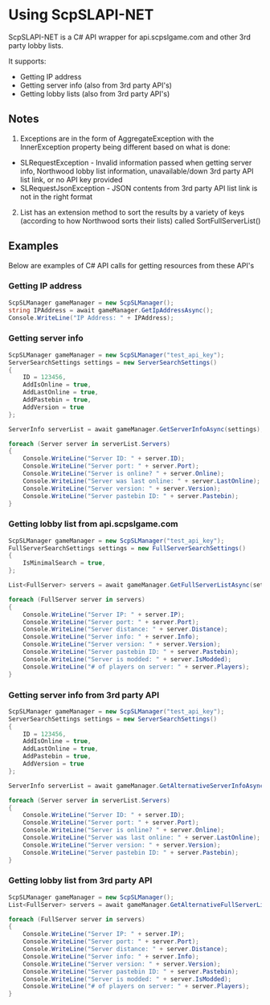 # Using ScpSLAPI-NET
ScpSLAPI-NET is a C# API wrapper for api.scpslgame.com and other 3rd party lobby lists. 

It supports:
- Getting IP address
- Getting server info (also from 3rd party API's)
- Getting lobby lists (also from 3rd party API's)

## Notes
1. Exceptions are in the form of AggregateException with the InnerException property being different based on what is done:
- SLRequestException - Invalid information passed when getting server info, Northwood lobby list information, unavailable/down 3rd party API list link, or no API key provided
- SLRequestJsonException - JSON contents from 3rd party API list link is not in the right format 

2. List<FullServer> has an extension method to sort the results by a variety of keys (according to how Northwood sorts their lists) called SortFullServerList()

## Examples
Below are examples of C# API calls for getting resources from these API's

### Getting IP address
```csharp
ScpSLManager gameManager = new ScpSLManager();
string IPAddress = await gameManager.GetIpAddressAsync();
Console.WriteLine("IP Address: " + IPAddress);
```

### Getting server info
```csharp
ScpSLManager gameManager = new ScpSLManager("test_api_key");
ServerSearchSettings settings = new ServerSearchSettings()
{
	ID = 123456,
	AddIsOnline = true,
	AddLastOnline = true,
	AddPastebin = true,
	AddVersion = true
};

ServerInfo serverList = await gameManager.GetServerInfoAsync(settings);

foreach (Server server in serverList.Servers)
{
	Console.WriteLine("Server ID: " + server.ID);
	Console.WriteLine("Server port: " + server.Port);
	Console.WriteLine("Server is online? " + server.Online);
	Console.WriteLine("Server was last online: " + server.LastOnline);
	Console.WriteLine("Server version: " + server.Version);
	Console.WriteLine("Server pastebin ID: " + server.Pastebin);
}
```

### Getting lobby list from api.scpslgame.com
```csharp
ScpSLManager gameManager = new ScpSLManager("test_api_key");
FullServerSearchSettings settings = new FullServerSearchSettings()
{
	IsMinimalSearch = true,
};

List<FullServer> servers = await gameManager.GetFullServerListAsync(settings);

foreach (FullServer server in servers)
{
	Console.WriteLine("Server IP: " + server.IP);
	Console.WriteLine("Server port: " + server.Port);
	Console.WriteLine("Server distance: " + server.Distance);
	Console.WriteLine("Server info: " + server.Info);
	Console.WriteLine("Server version: " + server.Version);
	Console.WriteLine("Server pastebin ID: " + server.Pastebin);
	Console.WriteLine("Server is modded: " + server.IsModded);
	Console.WriteLine("# of players on server: " + server.Players);
}
```

### Getting server info from 3rd party API
```csharp
ScpSLManager gameManager = new ScpSLManager("test_api_key");
ServerSearchSettings settings = new ServerSearchSettings()
{
	ID = 123456,
	AddIsOnline = true,
	AddLastOnline = true,
	AddPastebin = true,
	AddVersion = true
};

ServerInfo serverList = await gameManager.GetAlternativeServerInfoAsync("https://api.scpsecretlab.pl/serverinfo", settings);

foreach (Server server in serverList.Servers)
{
	Console.WriteLine("Server ID: " + server.ID);
	Console.WriteLine("Server port: " + server.Port);
	Console.WriteLine("Server is online? " + server.Online);
	Console.WriteLine("Server was last online: " + server.LastOnline);
	Console.WriteLine("Server version: " + server.Version);
	Console.WriteLine("Server pastebin ID: " + server.Pastebin);
}
```

### Getting lobby list from 3rd party API
```csharp
ScpSLManager gameManager = new ScpSLManager();
List<FullServer> servers = await gameManager.GetAlternativeFullServerListAsync("https://api.scpsecretlab.pl/lobbylist");

foreach (FullServer server in servers)
{
	Console.WriteLine("Server IP: " + server.IP);
	Console.WriteLine("Server port: " + server.Port);
	Console.WriteLine("Server distance: " + server.Distance);
	Console.WriteLine("Server info: " + server.Info);
	Console.WriteLine("Server version: " + server.Version);
	Console.WriteLine("Server pastebin ID: " + server.Pastebin);
	Console.WriteLine("Server is modded: " + server.IsModded);
	Console.WriteLine("# of players on server: " + server.Players);
}
```

